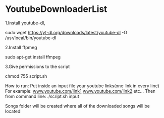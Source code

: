 # YoutubeDownloaderList
1.Install youtube-dl,

sudo wget https://yt-dl.org/downloads/latest/youtube-dl -O /usr/local/bin/youtube-dl

2.Install ffpmeg

sudo apt-get install ffmpeg

3.Give permissions to the script

chmod 755 script.sh

How to run:
Put inside an input file your youtube links(one link in every line)
For example:
www.youtube.com/link1
www.youtube.com/link2
etc...
Then from command line:
./script.sh input

Songs folder will be created where all of the downloaded songs will be located

